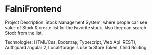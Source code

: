 # FalniFrontend

Project Description: Stock Management System, where people can see value of Stock & create list for the Favorite stock. Also they can search Stock from the list.

Technologies: HTML/Css, Bootstrap, Typescript, Web Api (REST), Authguard angular 2, Localstorage is use to Store Token, Child Routing
